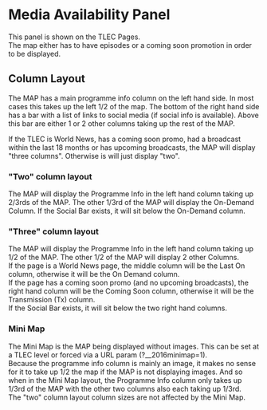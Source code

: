 Media Availability Panel
============

This panel is shown on the TLEC Pages.  
The map either has to have episodes or a coming soon promotion in order to be displayed.

## Column Layout

The MAP has a main programme info column on the left hand side. In most cases this takes up the left 1/2 of the map.
The bottom of the right hand side has a bar with a list of links to social media (if social info is available). Above this bar are either 1 or 2 other columns taking up the rest of the MAP.

If the TLEC is World News, has a coming soon promo, had a broadcast within the last 18 months or has upcoming broadcasts, the MAP will display "three columns".
Otherwise is will just display "two".

### "Two" column layout
The MAP will display the Programme Info in the left hand column taking up 2/3rds of the MAP. The other 1/3rd of the MAP will display the On-Demand Column.
If the Social Bar exists, it will sit below the On-Demand column.

### "Three" column layout
The MAP will display the Programme Info in the left hand column taking up 1/2 of the MAP. The other 1/2 of the MAP will display 2 other Columns.  
If the page is a World News page, the middle column will be the Last On column, otherwise it will be the On Demand column.  
If the page has a coming soon promo (and no upcoming broadcasts), the right hand column will be the Coming Soon column, otherwise it will be the Transmission (Tx) column.  
If the Social Bar exists, it will sit below the two right hand columns.

### Mini Map
The Mini Map is the MAP being displayed without images. This can be set at a TLEC level or forced via a URL param (?__2016minimap=1).  
Because the programme info column is mainly an image, it makes no sense for it to take up 1/2 the map if the MAP is not displaying images. And so when in the Mini Map layout, the Programme Info column only takes up 1/3rd of the MAP with the other two columns also each taking up 1/3rd.  
The "two" column layout column sizes are not affected by the Mini Map.
